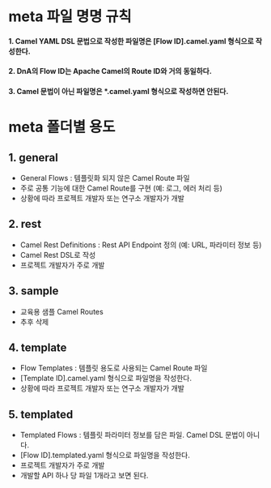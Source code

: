 # meta 파일 명명 규칙
#### 1. Camel YAML DSL 문법으로 작성한 파일명은 [Flow ID].camel.yaml 형식으로 작성한다.
#### 2. DnA의 Flow ID는 Apache Camel의 Route ID와 거의 동일하다.
#### 3. Camel 문법이 아닌 파일명은 *.camel.yaml 형식으로 작성하면 안된다.

# meta 폴더별 용도
## 1. general
   * General Flows : 템플릿화 되지 않은 Camel Route 파일
   * 주로 공통 기능에 대한 Camel Route를 구현 (예: 로그, 에러 처리 등)
   * 상황에 따라 프로젝트 개발자 또는 연구소 개발자가 개발
## 2. rest
   * Camel Rest Definitions : Rest API Endpoint 정의 (예: URL, 파라미터 정보 등)
   * Camel Rest DSL로 작성
   * 프로젝트 개발자가 주로 개발
## 3. sample
   * 교육용 샘플 Camel Routes
   * 추후 삭제
## 4. template
   * Flow Templates : 템플릿 용도로 사용되는 Camel Route 파일
   * [Template ID].camel.yaml 형식으로 파일명을 작성한다.
   * 상황에 따라 프로젝트 개발자 또는 연구소 개발자가 개발
## 5. templated
   * Templated Flows : 템플릿 파라미터 정보를 담은 파일. Camel DSL 문법이 아니다.
   * [Flow ID].templated.yaml 형식으로 파일명을 작성한다.
   * 프로젝트 개발자가 주로 개발
   * 개발할 API 하나 당 파일 1개라고 보면 된다. 
